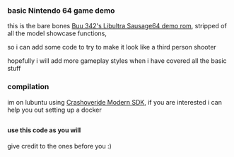 
### basic Nintendo 64 game demo

this is the bare bones [Buu 342's Libultra Sausage64 demo rom](https://github.com/buu342/N64-Sausage64), stripped of all the model showcase functions,

so i can add some code to try to make it look like a third person shooter

hopefully i will add more gameplay styles when i have covered all the basic stuff

### compilation

im on lubuntu using [Crashoveride Modern SDK](https://crashoveride95.github.io/modernsdk/), if you are interested i can help you out setting up a docker

##

#### use this code as you will

give credit to the ones before you :)
